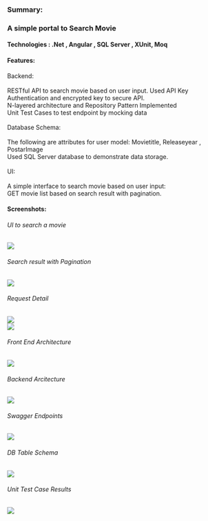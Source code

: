 <h3>Summary:</h3>
<h3>A simple portal to Search Movie</h3>
<h4>Technologies : .Net , Angular , SQL Server , XUnit, Moq</h4>
<h4>Features:</h4>
Backend:
<br/>
<br/>
RESTful API to search movie based on user input. Used API Key Authentication and encrypted key to secure API.
<br/>
N-layered architecture and Repository Pattern Implemented
<br/>
Unit Test Cases to test endpoint by mocking data
<br/>
<br/>
Database Schema:
<br/>
<br/>
The following are attributes for user model:
Movietitle, Releaseyear , PostarImage
<br/>
Used SQL Server database to demonstrate data storage.
<br/>
<br/>
UI:
<br/>
<br/>
A simple interface to search movie based on user input:
<br/>
GET movie list based on search result with pagination.

<h4>Screenshots:</h4>
<h6>UI to search a movie</h6>
<img src= "https://github.com/user-attachments/assets/65e7745c-0728-40db-80c3-1f1c218a7446"></img> 

<h6>Search result with Pagination</h6>
<img src= "https://github.com/user-attachments/assets/b45365a8-e754-4858-a4ab-78c1d595ad1e"></img> 

<h6>Request Detail</h6>
<img src= "https://github.com/user-attachments/assets/180e6388-df0f-4959-8e70-1cac34c92447"></img> 
<br/>
<img src= "https://github.com/user-attachments/assets/217d97ce-25e7-4443-9c91-b2c2df3dae52"></img> 

<h6>Front End Architecture</h6>
<img src= "https://github.com/user-attachments/assets/b59cc521-7fb4-4753-9032-74d4dfcb5100"></img> 

<h6>Backend Arcitecture</h6>
<img src= "https://github.com/user-attachments/assets/d4a88366-9d36-4f0d-ac7e-fb1fbdc291cf"></img>

<h6>Swagger Endpoints</h6>
<img src= "https://github.com/user-attachments/assets/26ba037a-c18e-4e07-ae50-1ea8f546c387"></img>

<h6>DB Table Schema</h6>
<img src= "https://github.com/user-attachments/assets/07a5dfd3-a09e-4a61-afe7-5bd85e674fdc"></img>

<h6>Unit Test Case Results</h6>
<img src= "https://github.com/user-attachments/assets/57571fa5-14fa-4710-b62a-69ad783b4e37"></img>


